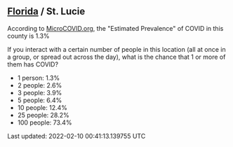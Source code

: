 
## [Florida](/united-states/florida) / St. Lucie

According to [MicroCOVID.org](http://microcovid.org),
the "Estimated Prevalence" of COVID in this county is 1.3%

If you interact with a certain number of people in this location
(all at once in a group, or spread out across the day), what is the chance that
1 or more of them has COVID?

- 1 person: 1.3%
- 2 people: 2.6%
- 3 people: 3.9%
- 5 people: 6.4%
- 10 people: 12.4%
- 25 people: 28.2%
- 100 people: 73.4%

Last updated: 2022-02-10 00:41:13.139755 UTC
